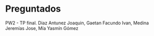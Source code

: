 # Preguntados
PW2 - TP final. Diaz Antunez Joaquin, Gaetan Facundo Ivan, Medina Jeremías Jose, Mía Yasmín Gómez
